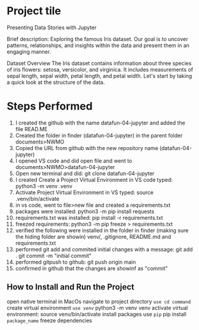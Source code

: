 # Project tile
Presenting Data Stories with Jupyter

Brief description:
Exploring the famous Iris dataset. Our goal is to uncover patterns, relationships, and insights within the data and present them in an engaging manner.

Dataset Overview
The Iris dataset contains information about three species of iris flowers: setosa, versicolor, and virginica. It includes measurements of sepal length, sepal width, petal length, and petal width. Let's start by taking a quick look at the structure of the data.

# Steps Performed

1. I created the github with the name datafun-04-jupyter and added the file READ.ME
2. Created the folder in finder (datafun-04-jupyter) in the parent folder documents>NWMO
3. Copied the URL from github with the new repository name (datafun-04-jupyter)
4. I opened VS code and did open file and went to documents>NWMO>datafun-04-jupyter
5. Open new terminal and did: git clone datafun-04-jupyter
6. I created Create a Project Virtual Environment in VS code typed: python3 -m venv .venv
7. Activate Project Virtual Environment in VS typed: source .venv/bin/activate
8. in vs code, went to file>new file and created a requirements.txt
9. packages were installed: python3 -m pip install requests
10. requirements.txt was installed: pip install -r requirements.txt
11. freezed requirements: python3 -m pip freeze > requirements.txt
12. verified the following were installed in the folder in finder (making sure the hiding folder are showin)
venv/, .gitignore, README.md and requirements.txt
13. performed git add and commited initial changes with a message: 
git add .
git commit -m "initial commit"
14. performed gitpush to github: git push origin main
15. confirmed in github that the changes are showinf as "commit"

## How to Install and Run the Project ##
open native terminal in MacOs
navigate to project directory
`use cd command`
create virtual environment 
`use venv`
python3 -m venv venv
activate virtual environment: source venv/bin/activate
install packages
use `pip`
pip install `package_name`
freeze dependencies



#
